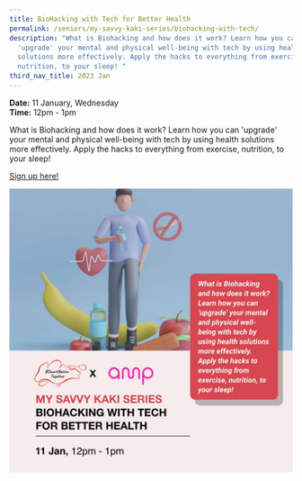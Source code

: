 ```yaml
---
title: BioHacking with Tech for Better Health
permalink: /seniors/my-savvy-kaki-series/biohacking-with-tech/
description: "What is Biohacking and how does it work? Learn how you can
  'upgrade' your mental and physical well-being with tech by using health
  solutions more effectively. Apply the hacks to everything from exercise,
  nutrition, to your sleep! "
third_nav_title: 2023 Jan
---
```




**Date:** 11 January, Wednesday
<br> **Time:** 12pm - 1pm

What is Biohacking and how does it work? Learn how you can 'upgrade' your mental and physical well-being with tech by using health solutions more effectively. Apply the hacks to everything from exercise, nutrition, to your sleep! 

[Sign up here!](https://go.gov.sg/wa-biohacking-jan23)

![free webinar on biohacking with tech for better health](/images/Jan%202023/Seniors_11%20Jan2023.jpeg)
